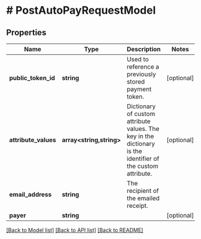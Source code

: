 # # PostAutoPayRequestModel

## Properties

Name | Type | Description | Notes
------------ | ------------- | ------------- | -------------
**public_token_id** | **string** | Used to reference a previously stored payment token. | [optional]
**attribute_values** | **array<string,string>** | Dictionary of custom attribute values. The key in the dictionary is the identifier of the custom attribute. | [optional]
**email_address** | **string** | The recipient of the emailed receipt. |
**payer** | **string** |  | [optional]

[[Back to Model list]](../../README.md#models) [[Back to API list]](../../README.md#endpoints) [[Back to README]](../../README.md)
